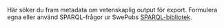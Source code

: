   
Här söker du fram metadata om vetenskaplig output för export.  Formulera egna eller använd SPARQL-frågor ur SwePubs 
<a href="https://github.com/libris/swepub-sparql" target="_blank">SPARQL-bibliotek</a>. 
   
  
